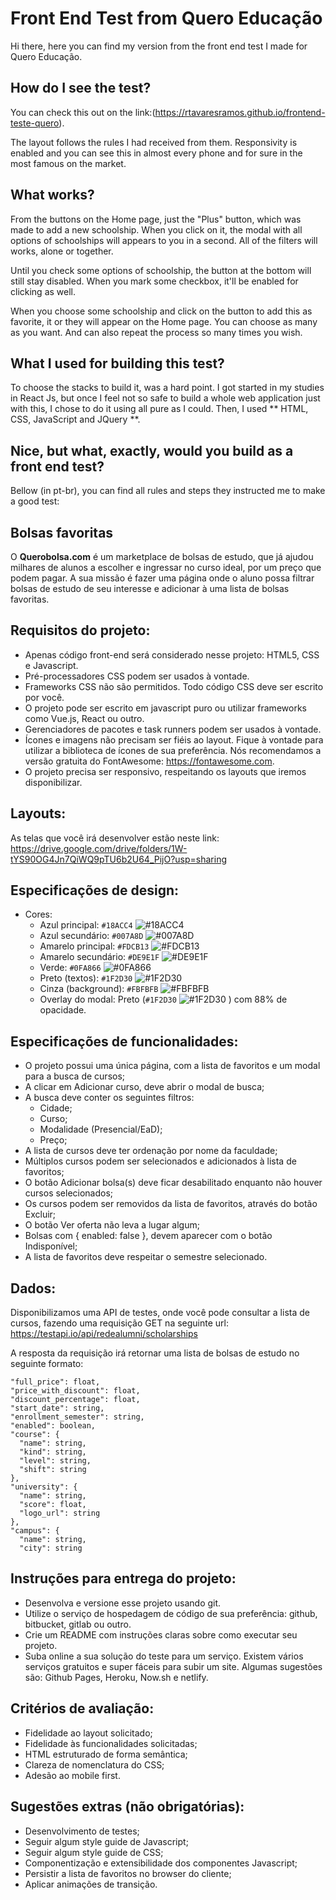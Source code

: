 # Front End Test from Quero Educação

Hi there, here you can find my version from the front end test I made for Quero Educação. 

## How do I see the test?

You can check this out on the link:(https://rtavaresramos.github.io/frontend-teste-quero).

The layout follows the rules I had received from them. Responsivity is enabled and you can see this in almost every phone and for sure in the most famous on the market.

## What works?

From the buttons on the Home page, just the "Plus" button, which was made to add a new schoolship. When you click on it, the modal with all options of schoolships will appears to you in a second. All of the filters will works, alone or together.

Until you check some options of schoolship, the button at the bottom will still stay disabled. When you mark some checkbox, it'll be enabled for clicking as well.

When you choose some schoolship and click on the button to add this as favorite, it or they will appear on the Home page. You can choose as many as you want. And can also repeat the process so many times you wish.

## What I used for building this test?

To choose the stacks to build it, was a hard point. I got started in my studies in React Js, but once I feel not so safe to build a whole web application just with this, I chose to do it using all pure as I could. Then, I used ** HTML, CSS, JavaScript and JQuery **.


## Nice, but what, exactly, would you build as a front end test?

Bellow (in pt-br), you can find all rules and steps they instructed me to make a good test:



## Bolsas favoritas

O **Querobolsa.com** é um marketplace de bolsas de estudo, que já ajudou milhares de alunos a escolher e ingressar no curso ideal, por um preço que podem pagar.
A sua missão é fazer uma página onde o aluno possa filtrar bolsas de estudo de seu interesse e adicionar à uma lista de bolsas favoritas.




## Requisitos do projeto:
* Apenas código front-end será considerado nesse projeto: HTML5, CSS e Javascript.
* Pré-processadores CSS podem ser usados à vontade.
* Frameworks CSS não são permitidos. Todo código CSS deve ser escrito por você.
* O projeto pode ser escrito em javascript puro ou utilizar frameworks como Vue.js, React ou outro.
* Gerenciadores de pacotes e task runners podem ser usados à vontade.
* Ícones e imagens não precisam ser fiéis ao layout. Fique à vontade para utilizar a biblioteca de ícones de sua preferência. Nós recomendamos a versão gratuita do FontAwesome: https://fontawesome.com.
* O projeto precisa ser responsivo, respeitando os layouts que iremos disponibilizar.




## Layouts:
As telas que você irá desenvolver estão neste link: https://drive.google.com/drive/folders/1W-tYS90OG4Jn7QiWQ9pTU6b2U64_PijO?usp=sharing

## Especificações de design:
* Cores:
  * Azul principal: `#18ACC4` ![#18ACC4](https://placehold.it/15/18ACC4/000000?text=+)
  * Azul secundário: `#007A8D` ![#007A8D](https://placehold.it/15/007A8D/000000?text=+)
  * Amarelo principal: `#FDCB13` ![#FDCB13](https://placehold.it/15/FDCB13/000000?text=+)
  * Amarelo secundário: `#DE9E1F` ![#DE9E1F](https://placehold.it/15/DE9E1F/000000?text=+)
  * Verde: `#0FA866` ![#0FA866](https://placehold.it/15/0FA866/000000?text=+)
  * Preto (textos): `#1F2D30` ![#1F2D30](https://placehold.it/15/1F2D30/000000?text=+)
  * Cinza (background): `#FBFBFB` ![#FBFBFB](https://placehold.it/15/FBFBFB/000000?text=+)
  * Overlay do modal: Preto (`#1F2D30` ![#1F2D30](https://placehold.it/15/1F2D30/000000?text=+) ) com 88% de opacidade.

## Especificações de funcionalidades:
* O projeto possui uma única página, com a lista de favoritos e um modal para a busca de cursos;
* A clicar em Adicionar curso, deve abrir o modal de busca;
* A busca deve conter os seguintes filtros:
  * Cidade;
  * Curso;
  * Modalidade (Presencial/EaD);
  * Preço;
* A lista de cursos deve ter ordenação por nome da faculdade;
* Múltiplos cursos podem ser selecionados e adicionados à lista de favoritos;
* O botão Adicionar bolsa(s) deve ficar desabilitado enquanto não houver cursos selecionados;
* Os cursos podem ser removidos da lista de favoritos, através do botão Excluir;
* O botão Ver oferta não leva a lugar algum;
* Bolsas com { enabled: false }, devem aparecer com o botão Indisponível;
* A lista de favoritos deve respeitar o semestre selecionado.



## Dados:
Disponibilizamos uma API de testes, onde você pode consultar a lista de cursos, fazendo uma requisição GET na seguinte url: https://testapi.io/api/redealumni/scholarships

A resposta da requisição irá retornar uma lista de bolsas de estudo no seguinte formato:

    "full_price": float,
    "price_with_discount": float,
    "discount_percentage": float,
    "start_date": string,
    "enrollment_semester": string,
    "enabled": boolean,
    "course": {
      "name": string,
      "kind": string,
      "level": string,
      "shift": string
    },
    "university": {
      "name": string,
      "score": float,
      "logo_url": string
    },
    "campus": {
      "name": string,
      "city": string



## Instruções para entrega do projeto:
* Desenvolva e versione esse projeto usando git.
* Utilize o serviço de hospedagem de código de sua preferência: github, bitbucket, gitlab ou outro.
* Crie um README com instruções claras sobre como executar seu projeto.
* Suba online a sua solução do teste para um serviço. Existem vários serviços gratuitos e super fáceis para subir um site. Algumas sugestões são: Github Pages, Heroku, Now.sh e netlify. 


## Critérios de avaliação:
* Fidelidade ao layout solicitado;
* Fidelidade às funcionalidades solicitadas;
* HTML estruturado de forma semântica;
* Clareza de nomenclatura do CSS;
* Adesão ao mobile first.


## Sugestões extras (não obrigatórias):
* Desenvolvimento de testes;
* Seguir algum style guide de Javascript;
* Seguir algum style guide de CSS;
* Componentização e extensibilidade dos componentes Javascript;
* Persistir a lista de favoritos no browser do cliente;
* Aplicar animações de transição.
